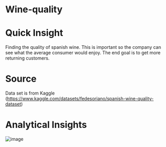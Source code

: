 # Wine-quality
# Quick Insight
Finding the quality of spanish wine. This is important so the company can see what the average consumer would enjoy. The end goal is to get more returning customers.
# Source 
Data set is from Kaggle (https://www.kaggle.com/datasets/fedesoriano/spanish-wine-quality-dataset)

# Analytical Insights

![image](https://github.com/Jonher0100/Wine-quality/assets/127071673/7ef90e4e-22ea-4faa-9f38-c5d91ba49e8a)
